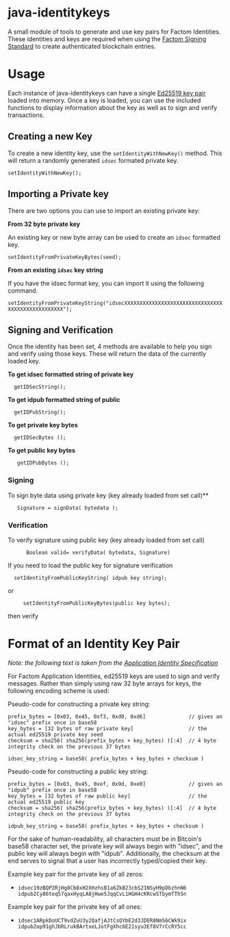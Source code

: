# java-identitykeys
A small module of tools to generate and use key pairs for Factom Identities. These identities and keys are required when using the [Factom Signing Standard](https://docs.harmony.factom.com/docs/factom-signing-standard) to create authenticated blockchain entries.

# Usage
Each instance of java-identitykeys can have a single [Ed25519 key pair](https://ed25519.cr.yp.to/) loaded into memory. Once a key is loaded, you can use the included functions to display information about the key as well as to sign and verify transactions.

## Creating a new Key
To create a new identity key, use the `setIdentityWithNewKey()` method. This will return a randomly generated `idsec` formated private key.

```
setIdentityWithNewKey();
```


## Importing a Private key
There are two options you can use to import an existing private key:

**From 32 byte private key**

An existing key or new byte array can be used to create an `idsec` formatted key.

  ```setIdentityFromPrivateKeyBytes(seed);```
 

**From an existing `idsec` key string**

If you have the idsec format key, you can import it using the following command.

  ```setIdentityFromPrivateKeyString("idsecXXXXXXXXXXXXXXXXXXXXXXXXXXXXXXXXXXXXXXXXXXXXXXXXXX");```


## Signing and Verification
Once the identity has been set, 4 methods are available to help you sign and verify using those keys. These will return the data of the currently loaded key.

**To get idsec formatted string of private key**

  ```  getIDSecString();```
  
**To get idpub formatted string of public**

  ```  getIDPubString();```
   
**To get private key bytes**

  ```  getIDSecBytes ();```
  
**To get public key bytes**

  ```	getIDPubBytes ();```
  

### Signing
To sign byte data using private key  (key already loaded from set call)**

  ```   byte[] Signature = new byte[64];
     Signature = signData( bytedata );
   ```

### Verification
To verify signature using public key   (key already loaded from set call)

```
      Boolean valid= verifyData( bytedata, Signature)
```

If you need to load the public key for signature verification
``` 
  setIdentityFromPublicKeyString( idpub key string);
 ```
 or
 ```
      setIdentityFromPublicKeyBytes(public key bytes);
   ```
   then verify

# Format of an Identity Key Pair
*Note: the following text is taken from the [Application Identity Specification](https://github.com/FactomProject/FactomDocs/blob/FD-849_PublishNewIdentitySpec/ApplicationIdentity.md)*

For Factom Application Identities, ed25519 keys are used to sign and verify messages. Rather than simply using raw 32 byte arrays for keys, the following encoding scheme is used: 

Pseudo-code for constructing a private key string:
```
prefix_bytes = [0x03, 0x45, 0xf3, 0xd0, 0xd6]              // gives an "idsec" prefix once in base58 
key_bytes = [32 bytes of raw private key]                  // the actual ed25519 private key seed
checksum = sha256( sha256(prefix_bytes + key_bytes) )[:4]  // 4 byte integrity check on the previous 37 bytes

idsec_key_string = base58( prefix_bytes + key_bytes + checksum )
```

Pseudo-code for constructing a public key string:
```
prefix_bytes = [0x03, 0x45, 0xef, 0x9d, 0xe0]              // gives an "idpub" prefix once in base58 
key_bytes = [32 bytes of raw public key]                   // the actual ed25519 public key
checksum = sha256( sha256(prefix_bytes + key_bytes) )[:4]  // 4 byte integrity check on the previous 37 bytes

idpub_key_string = base58( prefix_bytes + key_bytes + checksum )
```

For the sake of human-readability, all characters must be in Bitcoin's base58 character set, the private key will always begin with "idsec", and the public key will always begin with "idpub". Additionally, the checksum at the end serves to signal that a user has incorrectly typed/copied their key.

Example key pair for the private key of all zeros:
- `idsec19zBQP2RjHg8Cb8xH2XHzhsB1a6ZkB23cbS21NSyH9pDbzhnN6 idpub2Cy86teq57qaxHyqLA8jHwe5JqqCvL1HGH4cKRcwSTbymTTh5n`

Example key pair for the private key of all ones:
- `idsec1ARpkDoUCT9vdZuU3y2QafjAJtCsQYbE2d3JDER8Nm56CWk9ix idpub2op91ghJbRLrukBArtxeLJotFgXhc6E21syu3Ef8V7rCcRY5cc`
